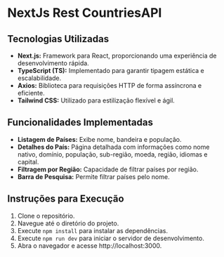 # NextJs Rest CountriesAPI 

## Tecnologias Utilizadas

- **Next.js:** Framework para React, proporcionando uma experiência de desenvolvimento rápida.
- **TypeScript (TS):** Implementado para garantir tipagem estática e escalabilidade.
- **Axios:** Biblioteca para requisições HTTP de forma assíncrona e eficiente.
- **Tailwind CSS:** Utilizado para estilização flexível e ágil.

## Funcionalidades Implementadas

- **Listagem de Países:** Exibe nome, bandeira e população.
- **Detalhes do País:** Página detalhada com informações como nome nativo, domínio, população, sub-região, moeda, região, idiomas e capital.
- **Filtragem por Região:** Capacidade de filtrar países por região.
- **Barra de Pesquisa:** Permite filtrar países pelo nome.

## Instruções para Execução

1. Clone o repositório.
2. Navegue até o diretório do projeto.
3. Execute `npm install` para instalar as dependências.
4. Execute `npm run dev` para iniciar o servidor de desenvolvimento.
5. Abra o navegador e acesse http://localhost:3000.
